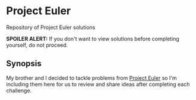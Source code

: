 # Project Euler
Repository of Project Euler solutions

**SPOILER ALERT:** If you don't want to view solutions before completing yourself, do not proceed.
## Synopsis

My brother and I decided to tackle problems from [Project Euler](https://projecteuler.net) so I'm including them here for us to review and share ideas after completing each challenge.